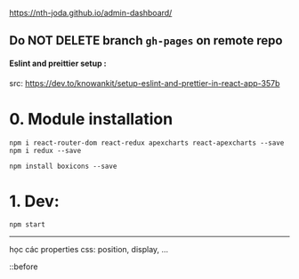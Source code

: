 https://nth-joda.github.io/admin-dashboard/

## Do NOT DELETE branch `gh-pages` on remote repo

#### Eslint and preittier setup :

src: https://dev.to/knowankit/setup-eslint-and-prettier-in-react-app-357b

# 0. Module installation

`npm i react-router-dom react-redux apexcharts react-apexcharts --save`
`npm i redux --save`

`npm install boxicons --save`

# 1. Dev:

`npm start`

---

học các properties css: position, display, ...

::before
